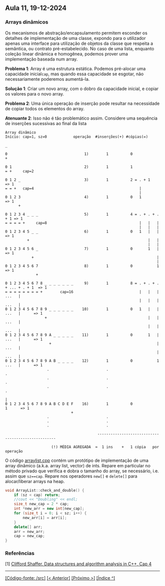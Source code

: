 ## Aula 11,  19-12-2024 

### Arrays dinâmicos

Os mecanismos de abstração/encapsulamento permitem esconder os detalhes de implementação de uma classe, expondo para o utilizador apenas uma interface para utilização de objetos da classe que respeita a semântica, ou contrato pré-estabelecido. No caso de uma lista, enquanto coleção linear dinâmica e homogênea, podemos prover uma implementação baseada num array.

**Problema 1**: Array é uma estrutura estática. Podemos pré-alocar uma capacidade inicial`cap`, mas quando essa capacidade se esgotar, não necessariamente poderemos aumentá-la.

**Solução 1**: Criar um novo array, com o dobro da capacidade inicial, e copiar os valores para o novo array. 

**Problema 2**: Uma única operação de inserção pode resultar na necessidade de copiar todos os elementos do array.

**Atenuante 2**: Isso não é tão problemático assim. Considere uma sequência de inserções sucessivas ao final da lista

```
Array dinâmico
Início: cap=1, sz=0            operação  #inserções(+) #cópias(=) 
                                            
_       
                            
0                                   1)        1          0
+

0 1                                 2)        1          1
= +     cap=2

0 1 2 _                             3)        1          2 = . + 1         => 1
= = +   cap=4                                                |  
                                                             |
0 1 2 3                             4)        1          0   1             => 1
      +

0 1 2 3 4 _ _ _                     5)        1          4 = . + . + . + 1 => 1 
= = = = +     cap=8                                          |   |   |  
                                                             |   |   |
0 1 2 3 4 5 _ _                     6)        1          0   1   |   |     => 1 
          +                                                      |   | 
                                                                 |   |
0 1 2 3 4 5 6 _                     7)        1          0       1   |     => 1
            +                                                        |
                                                                     |
0 1 2 3 4 5 6 7                     8)        1          0           1     => 1
              +

0 1 2 3 4 5 6 7 8 _ _ _ _ _ _ _     9)        1          8 = . + . + . + ... + . + 1  => 1  
= = = = = = = = +        cap=16                              |   |   |   ...   |
                                                             |   |   |   ...   |
0 1 2 3 4 5 6 7 8 9 _ _ _ _ _ _    10)        1          0   1   |   |   ...   |      => 1
                  +                                              |   |   ...   |
                                                                 |   |   ...   |
0 1 2 3 4 5 6 7 8 9 A _ _ _ _ _    11)        1          0       1   |   ...   |      => 1
                    +                                                |   ...   |
                                                                     |   ...   |
0 1 2 3 4 5 6 7 8 9 A B _ _ _ _    12)        1          0           1   ...   |      => 1
                   .                          .                                .
                   .                          .                                .
                   .                          .                                .
                                                                               |
0 1 2 3 4 5 6 7 8 9 A B C D E F    16)        1          0                     1      => 1
                              +
                   .                          .
                   .                          .
                   .                          .
       
                                          ---------------------------------------------------
                                             
                     (!) MÉDIA AGREGADA  ≃  1 ins    +   1 cópia   por operação

```

O código [arraylist.cpp](./src/arraylist.cpp) contém um protótipo de implementação de uma array dinâmico (a.k.a. array list, vector) de ints. Repare em particular no método privado que verifica e dobra o tamanho do array, se necessário, i.e. assim que `sz==cap`. Repare nos operadores `new[]` e `delete[]` para alocar/liberar arrays na heap. 

```cpp
void ArrayList::check_and_double() {
    if (sz < cap) return;
    //cout << "Doubling" << endl;
    size_t new_cap = 2 * cap;
    int *new_arr = new int[new_cap];
    for (size_t i = 0; i < sz; i++) {
        new_arr[i] = arr[i];
    }
    delete[] arr;
    arr = new_arr;
    cap = new_cap;
}
```


<a name="referencias"></a>
### Referências

[1] [Clifford Shaffer. Data structures and algorithm analysis in C++, Cap 4](http://people.cs.vt.edu/~shaffer/Book/)


___
[[Código-fonte: /src]](./src)   [[< Anterior]](../aula10/aula10.md) [[Próximo >]](../aula12/aula12.md)  [[Índice ^]](../index.md)


